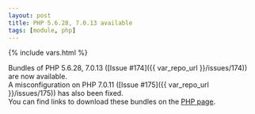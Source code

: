 ```yaml
---
layout: post
title: PHP 5.6.28, 7.0.13 available
tags: [module, php]
---
```

{% include vars.html %}

Bundles of PHP 5.6.28, 7.0.13 ([Issue #174]({{ var_repo_url }}/issues/174)) are now available.<br />
A misconfiguration on PHP 7.0.11 ([Issue #175]({{ var_repo_url }}/issues/175)) has also been fixed.<br />
You can find links to download these bundles on the [PHP page](/bins/php).